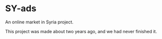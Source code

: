 # SY-ads
An online market in Syria project.

This project was made about two years ago, and we had never finished it.
